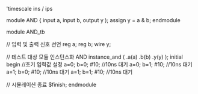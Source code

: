 'timescale ins / ips

module AND {
  input a,
  input b,
  output y
);
  assign y = a & b;
endmodule


module AND_tb

// 입력 및 출력 신호 선언
reg a;
reg b;
wire y;

// 테스트 대상 모듈 인스턴스화
AND instance_and (
  .a(a)
  .b(b)
  .y(y)
);
initial begin
  //초기 입력값 설정
  a=0; b=0;
  #10;  //10ns 대기
  a=0; b=1;
  #10;  //10ns 대기
  a=1; b=0;
  #10;  //10ns 대기
  a=1; b=1;
  #10;  //10ns 대기

  // 시뮬레이션 종료
  $finish;
  endmodule
  

